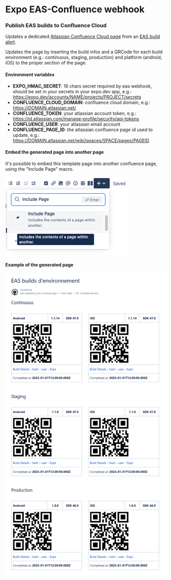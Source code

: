 # Expo EAS-Confluence webhook

### Publish EAS builds to Confluence Cloud

Updates a dedicated [Atlassian Confluence Cloud page](https://support.atlassian.com/confluence-cloud/docs/create-edit-and-publish-a-page/) from an [EAS build alert](https://docs.expo.dev/eas/webhooks/).

Updates the page by inserting the build infos and a QRCode for each build environment (e.g.: continuous, staging, production) and platform (android, iOS) to the proper section of the page.

#### Environment variables

- **EXPO_HMAC_SECRET**: 16 chars secret required by eas webhook, should be set in your secrets in your expo.dev app, e.g.: https://expo.dev/accounts/NAME/projects/PROJECT/secrets
- **CONFLUENCE_CLOUD_DOMAIN**: confluence cloud domain, e.g.: https://DOMAIN.atlassian.net/
- **CONFLUENCE_TOKEN**: your atlassian account token, e.g.: https://id.atlassian.com/manage-profile/security/api-tokens
- **CONFLUENCE_USER**: your atlassian email account
- **CONFLUENCE_PAGE_ID**: the atlassian confluence page id used to update, e.g.: https://DOMAIN.atlassian.net/wiki/spaces/SPACE/pages/PAGEID

#### Embed the generated page into another page

It's possible to embed this template page into another confluence page, using the "Include Page" macro.

![includepage](includepage.png)

#### Example of the generated page

![example](example.png)
